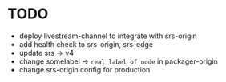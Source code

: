 # TODO
* deploy livestream-channel to integrate with srs-origin
* add health check to srs-origin, srs-edge
* update srs -> v4
* change somelabel -> `real label of node` in packager-origin
* change srs-origin config for production